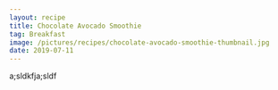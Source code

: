 ```yaml
---
layout: recipe
title: Chocolate Avocado Smoothie
tag: Breakfast
image: /pictures/recipes/chocolate-avocado-smoothie-thumbnail.jpg
date: 2019-07-11
---
```


a;sldkfja;sldf